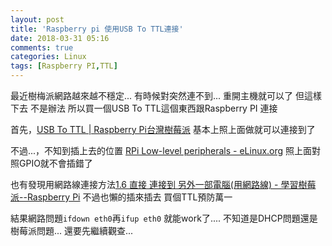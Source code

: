 ```yaml
---
layout: post
title: 'Raspberry pi 使用USB To TTL連接'
date: 2018-03-31 05:16
comments: true
categories: Linux
tags: [Raspberry PI,TTL]
---
```

最近樹梅派網路越來越不穩定...
有時候對突然連不到...
重開主機就可以了
但這樣下去 不是辦法
所以買一個USB To TTL這個東西跟Raspberry PI 連接

<!--more-->

首先，[USB To TTL | Raspberry Pi台灣樹莓派](https://www.raspberrypi.com.tw/tag/usb-to-ttl/)
基本上照上面做就可以連接到了

不過...，不知到插上去的位置
[RPi Low-level peripherals - eLinux.org](https://elinux.org/Rpi_Low-level_peripherals#General_Purpose_Input.2FOutput_.28GPIO.29)
照上面對照GPIO就不會插錯了

也有發現用網路線連接方法[1.6 直接 連接到 另外一部電腦(用網路線) - 學習樹莓派--Raspberry Pi](https://sites.google.com/site/raspberypishare0918/home/di-yi-ci-qi-dong/zhi-jie-lian-bi-dian)
不過也懶的插來插去
買個TTL預防萬一

結果網路問題`ifdown eth0`再`ifup eth0` 就能work了....
不知道是DHCP問題還是樹莓派問題...
還要先繼續觀查...
